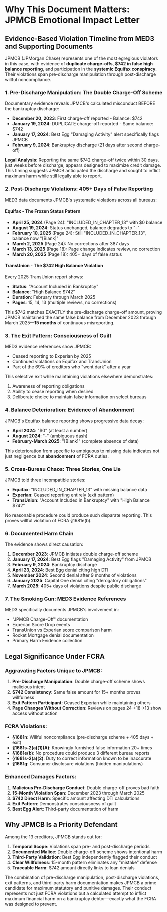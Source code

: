 # Why This Document Matters: JPMCB Emotional Impact Letter

## Evidence-Based Violation Timeline from MED3 and Supporting Documents

JPMCB (JPMorgan Chase) represents one of the most egregious violators in this case, with evidence of **duplicate charge-offs**, **$742 in false high balance reporting**, and participation in the **systemic Equifax conspiracy**. Their violations span pre-discharge manipulation through post-discharge willful noncompliance.

### 1. **Pre-Discharge Manipulation: The Double Charge-Off Scheme**

Documentary evidence reveals JPMCB's calculated misconduct BEFORE the bankruptcy discharge:

- **December 20, 2023**: First charge-off reported - Balance: $742
- **January 19, 2024**: DUPLICATE charge-off reported - Same balance: $742
- **January 17, 2024**: Best Egg "Damaging Activity" alert specifically flags JPMCB
- **February 9, 2024**: Bankruptcy discharge (21 days after second charge-off)

**Legal Analysis**: Reporting the same $742 charge-off twice within 30 days, just weeks before discharge, appears designed to maximize credit damage. This timing suggests JPMCB anticipated the discharge and sought to inflict maximum harm while still legally able to report.

### 2. **Post-Discharge Violations: 405+ Days of False Reporting**

MED3 data documents JPMCB's systematic violations across all bureaus:

#### Equifax - The Frozen Status Pattern
- **April 25, 2024** (Page 24): "INCLUDED_IN_CHAPTER_13" with $0 balance
- **August 19, 2024**: Status unchanged, balance degrades to "-" 
- **February 10, 2025** (Page 24): Still "INCLUDED_IN_CHAPTER_13", balance now "[Blank]"
- **March 2, 2025** (Page 24): No corrections after 387 days
- **March 13, 2025** (Page 18): Page change indicates review, no correction
- **March 20, 2025** (Page 18): 405+ days of false status

#### TransUnion - The $742 High Balance Violation
Every 2025 TransUnion report shows:
- **Status**: "Account Included in Bankruptcy"
- **Balance**: "High Balance $742"
- **Duration**: February through March 2025
- **Pages**: 15, 14, 13 (multiple reviews, no corrections)

This $742 matches EXACTLY the pre-discharge charge-off amount, proving JPMCB maintained the same false balance from December 2023 through March 2025—**15 months** of continuous misreporting.

### 3. **The Exit Pattern: Consciousness of Guilt**

MED3 evidence references show JPMCB:
- Ceased reporting to Experian by 2025
- Continued violations on Equifax and TransUnion
- Part of the 69% of creditors who "went dark" after a year

This selective exit while maintaining violations elsewhere demonstrates:
1. Awareness of reporting obligations
2. Ability to cease reporting when desired
3. Deliberate choice to maintain false information on select bureaus

### 4. **Balance Deterioration: Evidence of Abandonment**

JPMCB's Equifax balance reporting shows progressive data decay:
- **April 2024**: "$0" (at least a number)
- **August 2024**: "-" (ambiguous dash)
- **February-March 2025**: "[Blank]" (complete absence of data)

This deterioration from specific to ambiguous to missing data indicates not just negligence but **abandonment** of FCRA duties.

### 5. **Cross-Bureau Chaos: Three Stories, One Lie**

JPMCB told three incompatible stories:
- **Equifax**: "INCLUDED_IN_CHAPTER_13" with missing balance data
- **Experian**: Ceased reporting entirely (exit pattern)
- **TransUnion**: "Account Included in Bankruptcy" with "High Balance $742"

No reasonable procedure could produce such disparate reporting. This proves willful violation of FCRA §1681e(b).

### 6. **Documented Harm Chain**

The evidence shows direct causation:

1. **December 2023**: JPMCB initiates double charge-off scheme
2. **January 17, 2024**: Best Egg flags "Damaging Activity" from JPMCB
3. **February 9, 2024**: Bankruptcy discharge
4. **April 23, 2024**: Best Egg denial citing high DTI
5. **November 2024**: Second denial after 9 months of violations
6. **January 2025**: Capital One denial citing "derogatory obligations"
7. **March 2025**: 405+ days of violations despite public discharge

### 7. **The Smoking Gun: MED3 Evidence References**

MED3 specifically documents JPMCB's involvement in:
- "JPMCB Charge-Off" documentation
- Experian Score Drop events
- TransUnion vs Experian score comparison harm
- Rocket Mortgage denial documentation
- Primary Harm Evidence collection

## Legal Significance Under FCRA

### Aggravating Factors Unique to JPMCB:

1. **Pre-Discharge Manipulation**: Double charge-off scheme shows malicious intent
2. **$742 Consistency**: Same false amount for 15+ months proves willfulness
3. **Exit Pattern Participant**: Ceased Experian while maintaining others
4. **Page Changes Without Correction**: Reviews on pages 24→18→13 show access without action

### FCRA Violations:

- **§1681n**: Willful noncompliance (pre-discharge scheme + 405 days + exit)
- **§1681s-2(a)(1)(A)**: Knowingly furnished false information 20+ times
- **§1681e(b)**: No procedure could produce 3 different bureau reports
- **§1681s-2(a)(2)**: Duty to correct information known to be inaccurate
- **§1681g**: Consumer disclosure violations (hidden manipulations)

### Enhanced Damages Factors:

1. **Malicious Pre-Discharge Conduct**: Double charge-off proves bad faith
2. **15-Month Violation Span**: December 2023 through March 2025
3. **$742 Direct Harm**: Specific amount affecting DTI calculations
4. **Exit Pattern**: Demonstrates consciousness of guilt
5. **Best Egg Alert**: Third-party documentation of harm

## Why JPMCB Is a Priority Defendant

Among the 13 creditors, JPMCB stands out for:

1. **Temporal Scope**: Violations span pre- and post-discharge periods
2. **Documented Malice**: Double charge-off scheme shows intentional harm
3. **Third-Party Validation**: Best Egg independently flagged their conduct
4. **Clear Willfulness**: 15-month pattern eliminates any "mistake" defense
5. **Traceable Harm**: $742 amount directly links to loan denials

The combination of pre-discharge manipulation, post-discharge violations, exit patterns, and third-party harm documentation makes JPMCB a prime candidate for maximum statutory and punitive damages. Their conduct represents not just FCRA violations but a calculated attempt to inflict maximum financial harm on a bankruptcy debtor—exactly what the FCRA was designed to prevent.